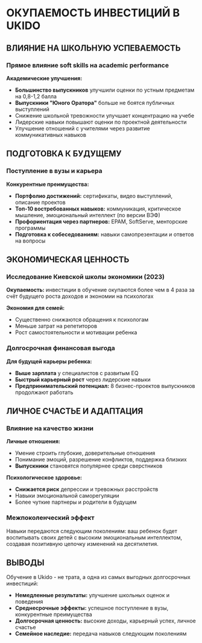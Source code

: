# ОКУПАЕМОСТЬ ИНВЕСТИЦИЙ В UKIDO

## ВЛИЯНИЕ НА ШКОЛЬНУЮ УСПЕВАЕМОСТЬ

### Прямое влияние soft skills на academic performance
**Академические улучшения:**
- **Большинство выпускников** улучшили оценки по устным предметам на 0,8-1,2 балла
- **Выпускники "Юного Оратора"** больше не боятся публичных выступлений
- Снижение школьной тревожности улучшает концентрацию на учебе
- Лидерские навыки повышают оценки по проектной деятельности
- Улучшение отношений с учителями через развитие коммуникативных навыков

## ПОДГОТОВКА К БУДУЩЕМУ

### Поступление в вузы и карьера
**Конкурентные преимущества:**
- **Портфолио достижений:** сертификаты, видео выступлений, описание проектов
- **Топ-10 востребованных навыков:** коммуникация, критическое мышление, эмоциональный интеллект (по версии ВЭФ)
- **Профориентация через партнеров:** EPAM, SoftServe, менторские программы
- **Подготовка к собеседованиям:** навыки самопрезентации и ответов на вопросы

## ЭКОНОМИЧЕСКАЯ ЦЕННОСТЬ

### Исследование Киевской школы экономики (2023)
**Окупаемость:** инвестиции в обучение окупаются более чем в 4 раза за счёт будущего роста доходов и экономии на психологах

**Экономия для семей:**
- Существенно снижаются обращения к психологам
- Меньше затрат на репетиторов
- Рост самостоятельности и мотивации ребенка

### Долгосрочная финансовая выгода
**Для будущей карьеры ребенка:**
- **Выше зарплата** у специалистов с развитым EQ
- **Быстрый карьерный рост** через лидерские навыки
- **Предпринимательский потенциал:** 8 бизнес-проектов выпускников продолжают работать

## ЛИЧНОЕ СЧАСТЬЕ И АДАПТАЦИЯ

### Влияние на качество жизни
**Личные отношения:**
- Умение строить глубокие, доверительные отношения
- Понимание эмоций, разрешение конфликтов, поддержка близких
- **Выпускники** становятся популярнее среди сверстников

**Психологическое здоровье:**
- **Снижается риск** депрессии и тревожных расстройств
- Навыки эмоциональной саморегуляции
- Более чуткие партнеры и родители в будущем

### Межпоколенческий эффект
Навыки передаются следующим поколениям: ваш ребенок будет воспитывать своих детей с высоким эмоциональным интеллектом, создавая позитивную цепочку изменений на десятилетия.

## ВЫВОДЫ

Обучение в Ukido - не трата, а одна из самых выгодных долгосрочных инвестиций:
- **Немедленные результаты:** улучшение школьных оценок и поведения
- **Среднесрочные эффекты:** успешное поступление в вузы, конкурентные преимущества
- **Долгосрочная ценность:** высокие доходы, карьерный успех, личное счастье
- **Семейное наследие:** передача навыков следующим поколениям